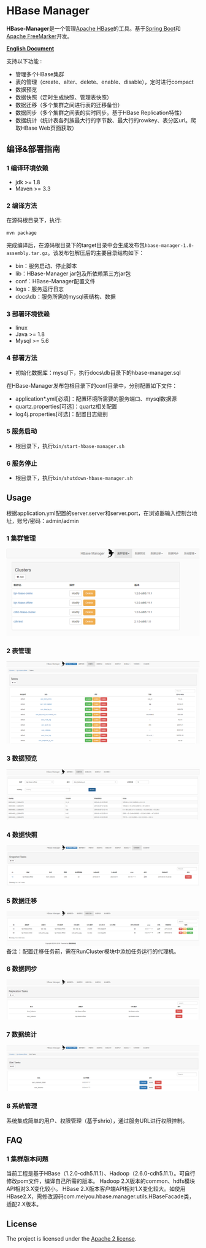 HBase Manager
=============


**HBase-Manager**是一个管理[Apache HBase](http://hbase.apache.org)的工具。基于[Spring Boot](https://spring.io/projects/spring-boot/)和[Apache FreeMarker](https://freemarker.apache.org/)开发。 

[**English Document**](./README_EN.md)

支持以下功能 :

 - 管理多个HBase集群
 - 表的管理（create、alter、delete、enable、disable），定时进行compact
 - 数据预览
 - 数据快照（定时生成快照、管理表快照）
 - 数据迁移（多个集群之间进行表的迁移备份）
 - 数据同步（多个集群之间表的实时同步。基于HBase Replication特性）
 - 数据统计（统计表各列族最大行的字节数、最大行的rowkey、表分区url。爬取HBase Web页面获取）



## 编译&部署指南

### 1 编译环境依赖 

- jdk >= 1.8
- Maven >= 3.3

### 2 编译方法

在源码根目录下，执行:

`mvn package`

完成编译后，在源码根目录下的target目录中会生成发布包`hbase-manager-1.0-assembly.tar.gz`。该发布包解压后的主要目录结构如下：  

- bin：服务启动、停止脚本
- lib：HBase-Manager jar包及所依赖第三方jar包
- conf：HBase-Manager配置文件
- logs：服务运行日志
- docs\db：服务所需的mysql表结构、数据

### 3 部署环境依赖  

- linux
- Java >= 1.8
- Mysql >= 5.6

### 4 部署方法
- 初始化数据库：mysql下，执行docs\db目录下的hbase-manager.sql

在HBase-Manager发布包根目录下的conf目录中，分别配置如下文件：
- application*.yml[必填]：配置环境所需要的服务端口、mysql数据源
- quartz.properties[可选]：quartz相关配置
- log4j.properties[可选]：配置日志级别

### 5 服务启动

- 根目录下，执行`bin/start-hbase-manager.sh`

### 6 服务停止

- 根目录下，执行`bin/shutdown-hbase-manager.sh`



## Usage
根据application.yml配置的server.server和server.port，在浏览器输入控制台地址，账号/密码：admin/admin

### 1 集群管理

![cluster](/docs/img/cluster.png)

### 2 表管理

![table](/docs/img/table.png)


### 3 数据预览

![data-view](/docs/img/data-view.png)

### 4 数据快照

![snapshot](/docs/img/snapshot.png)

### 5 数据迁移

![migration](/docs/img/migration.png)
备注：配置迁移任务前，需在RunCluster模块中添加任务运行的代理机。

### 6 数据同步

![replication](/docs/img/replication.png)

### 7 数据统计

![stat](/docs/img/stat.png)

### 8 系统管理
系统集成简单的用户、权限管理（基于shrio），通过服务URL进行权限控制。



## FAQ

### 1 集群版本问题
当前工程是基于HBase（1.2.0-cdh5.11.1）、Hadoop（2.6.0-cdh5.11.1）。可自行修改pom文件，编译自己所需的版本。
Hadoop 2.X版本的common、hdfs模块API相对3.X变化较小。
HBase 2.X版本客户端API相对1.X变化较大。如使用HBase2.X，需修改源码com.meiyou.hbase.manager.utils.HBaseFacade类，适配2.X版本。


## License
The project is licensed under the [Apache 2 license](http://www.apache.org/licenses/LICENSE-2.0).

